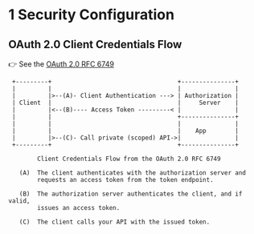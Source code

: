 # 1 Security Configuration

## OAuth 2.0 Client Credentials Flow

👉  See the [OAuth 2.0 RFC 6749](https://tools.ietf.org/html/rfc6749#section-4.4)


     +---------+                                   +---------------+
     |         |                                   |               |
     |         |>--(A)- Client Authentication ---> | Authorization |
     | Client  |                                   |     Server    |
     |         |<--(B)---- Access Token ---------< |               |
     |         |                                   +---------------+
     |         |                                   |               |
     |         |                                   |    App        |   
     |         |>--(C)- Call private (scoped) API->|               |               
     +---------+                                   +---------------+

            Client Credentials Flow from the OAuth 2.0 RFC 6749
            
       (A)  The client authenticates with the authorization server and
            requests an access token from the token endpoint.
    
       (B)  The authorization server authenticates the client, and if valid,
            issues an access token.        
            
       (C)  The client calls your API with the issued token.     



